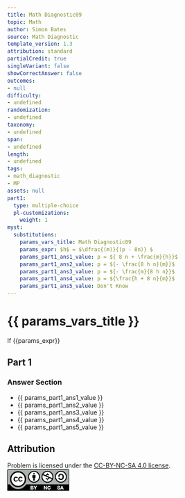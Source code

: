 ```yaml
---
title: Math Diagnostic09
topic: Math
author: Simon Bates
source: Math Diagnostic
template_version: 1.3
attribution: standard
partialCredit: true
singleVariant: false
showCorrectAnswer: false
outcomes:
- null
difficulty:
- undefined
randomization:
- undefined
taxonomy:
- undefined
span:
- undefined
length:
- undefined
tags:
- math_diagnostic
- MP
assets: null
part1:
  type: multiple-choice
  pl-customizations:
    weight: 1
myst:
  substitutions:
    params_vars_title: Math Diagnostic09
    params_expr: $h$ = $\dfrac{(m)}{(p - 8n)} $
    params_part1_ans1_value: p = ${ 8 n + \frac{m}{h}}$
    params_part1_ans2_value: p = ${- \frac{8 h n}{m}}$
    params_part1_ans3_value: p = ${- \frac{m}{8 h n}}$
    params_part1_ans4_value: p = ${\frac{h + 8 n}{m}}$
    params_part1_ans5_value: Don't Know
---
```

# {{ params_vars_title }}
If {{params_expr}}

## Part 1

### Answer Section

- {{ params_part1_ans1_value }}
- {{ params_part1_ans2_value }}
- {{ params_part1_ans3_value }}
- {{ params_part1_ans4_value }}
- {{ params_part1_ans5_value }}

## Attribution

Problem is licensed under the [CC-BY-NC-SA 4.0 license](https://creativecommons.org/licenses/by-nc-sa/4.0/).<br> ![The Creative Commons 4.0 license requiring attribution-BY, non-commercial-NC, and share-alike-SA license.](https://raw.githubusercontent.com/firasm/bits/master/by-nc-sa.png)